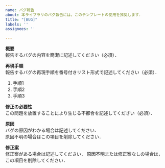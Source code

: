 ```yaml
---
name: バグ報告
about: 本ライブラリのバグ報告には，このテンプレートの使用を推奨します．
title: "[BUG]"
labels: ''
assignees: ''

---
```


**概要**  
報告するバグの内容を簡潔に記述してください（必須）．

**再現手順**  
報告するバグの再現手順を番号付きリスト形式で記述してください（必須）．
1. 手順1
1. 手順2
1. 手順3

**修正の必要性**  
この問題を放置することにより生じる不都合を記述してください（必須）．

**原因**  
バグの原因がわかる場合は記述してください．  
原因不明の場合はこの項目を削除してください．

**修正案**  
修正案がある場合は記述してください．
原因不明または修正案なしの場合は，この項目を削除してください．
